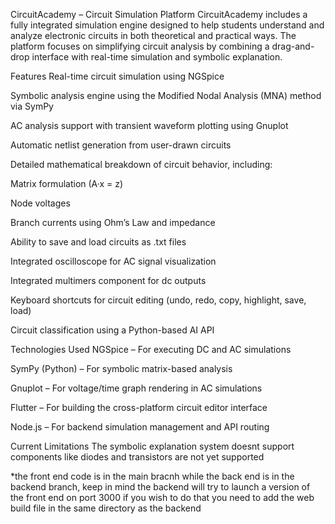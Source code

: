 CircuitAcademy – Circuit Simulation Platform
CircuitAcademy includes a fully integrated simulation engine designed to help students understand and analyze electronic circuits in both theoretical and practical ways. The platform focuses on simplifying circuit analysis by combining a drag-and-drop interface with real-time simulation and symbolic explanation.

Features
  Real-time circuit simulation using NGSpice

  Symbolic analysis engine using the Modified Nodal Analysis (MNA) method via SymPy

  AC analysis support with transient waveform plotting using Gnuplot

  Automatic netlist generation from user-drawn circuits
  
  Detailed mathematical breakdown of circuit behavior, including:

   Matrix formulation (A·x = z)

   Node voltages

   Branch currents using Ohm’s Law and impedance

  Ability to save and load circuits as .txt files

  Integrated oscilloscope for AC signal visualization
  
  Integrated multimers component for dc outputs

  Keyboard shortcuts for circuit editing (undo, redo, copy, highlight, save, load)

  Circuit classification using a Python-based AI API

Technologies Used
  NGSpice – For executing DC and AC simulations

  SymPy (Python) – For symbolic matrix-based analysis

  Gnuplot – For voltage/time graph rendering in AC simulations

  Flutter – For building the cross-platform circuit editor interface

  Node.js – For backend simulation management and API routing

Current Limitations
The symbolic explanation system doesnt support components like diodes and transistors are not yet supported


*the front end code is in the main bracnh while the back end is in the backend branch, keep in mind the backend will try to launch a version of the front end on port 3000 if you wish to do that you need to add the web build file in the same directory as the backend 


